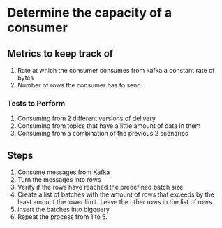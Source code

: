 # Determine the capacity of a consumer

## Metrics to keep track of

1. Rate at which the consumer consumes from kafka a constant rate of bytes
2. Number of rows the consumer has to send


### Tests to Perform

1. Consuming from 2 different versions of delivery
2. Consuming from topics that have a little amount of data in them
3. Consuming from a combination of the previous 2 scenarios

## Steps 

1. Consume messages from Kafka
2. Turn the messages into rows
3. Verify if the rows have reached the predefined batch size
4. Create a list of batches with the amount of rows that exceeds by the least amount the lower limit. Leave the other rows in the list of rows.
5. insert the batches into bigquery
6. Repeat the process from 1 to 5.

